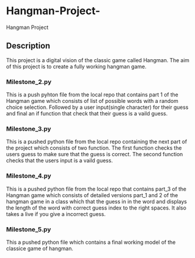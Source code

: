 # Hangman-Project-
Hangman Project 
## Description 
This project is a digital vision of the classic game called Hangman. The aim of this project is to create a fully working hangman game. 

### Milestone_2.py 
This is a push pyhton file from the local repo that contains part 1 of the Hangman game which consists of list of possible words with a random choice selection. Followed by a user input(single character) for their guess and final an if function that check that their guess is a vaild guess. 

### Milestone_3.py
This is a pushed python file from the local repo containing the next part of the project which consists of two function. The first function checks the users guess to make sure that the guess is correct. The second function checks that the users input is a vaild guess. 

### Milestone_4.py
This is a pushed python file from the local repo that contains part_3 of the Hangman game which consists of detailed versions  part_1 and 2 of the hangman game in a class which that the guess in in the word and displays the length of the word with correct guess index to the right spaces. It also takes a live if you give a incorrect guess.

### Milestone_5.py
This a pushed python file which contains a final working model of the classice game of hangman.
